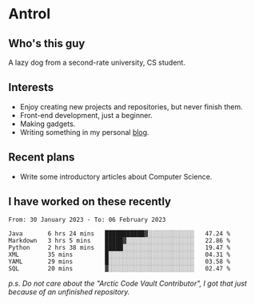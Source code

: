 # Antrol

## Who's this guy

A lazy dog from a second-rate university, CS student.

## Interests

* Enjoy creating new projects and repositories, but never finish them.
* Front-end development, just a beginner.
* Making gadgets.
* Writing something in my personal [blog](https://blog.antrol.xyz/).

## Recent plans

* Write some introductory articles about Computer Science.

<!--
* Try to develop a website for [Anime4KCPP](https://github.com/TianZerL/Anime4KCPP).
* Develop a Markdown renderer which user can customize its css, of course it is GUI-based.~~(If I could finish  it before getting bored)~~
* Work with my [teammates](https://github.com/SWJTU-Lazy-Dogs).
* Find something interests me, as a hobby after finishing my ~~boring~~ homework.
-->

## I have worked on these recently

<!--START_SECTION:waka-->

```text
From: 30 January 2023 - To: 06 February 2023

Java       6 hrs 24 mins   ███████████▓░░░░░░░░░░░░░   47.24 %
Markdown   3 hrs 5 mins    █████▓░░░░░░░░░░░░░░░░░░░   22.86 %
Python     2 hrs 38 mins   █████░░░░░░░░░░░░░░░░░░░░   19.47 %
XML        35 mins         █░░░░░░░░░░░░░░░░░░░░░░░░   04.31 %
YAML       29 mins         █░░░░░░░░░░░░░░░░░░░░░░░░   03.58 %
SQL        20 mins         ▓░░░░░░░░░░░░░░░░░░░░░░░░   02.47 %
```

<!--END_SECTION:waka-->

*p.s.  Do not care about the "Arctic Code Vault Contributor", I got that just because of an unfinished repository.*

<!--
**qzmlgfj/qzmlgfj** is a ✨ _special_ ✨ repository because its `README.md` (this file) appears on your GitHub profile.

Here are some ideas to get you started:

- 🔭 I’m currently working on ...
- 🌱 I’m currently learning ...
- 👯 I’m looking to collaborate on ...
- 🤔 I’m looking for help with ...
- 💬 Ask me about ...
- 📫 How to reach me: ...
- 😄 Pronouns: ...
- ⚡ Fun fact: ...
-->
